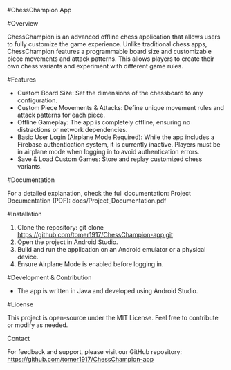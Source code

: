 #ChessChampion App

#Overview

ChessChampion is an advanced offline chess application that allows users to fully customize the game experience. Unlike traditional chess apps, ChessChampion features a programmable board size and customizable piece movements and attack patterns. This allows players to create their own chess variants and experiment with different game rules.

#Features

- Custom Board Size: Set the dimensions of the chessboard to any configuration.
- Custom Piece Movements & Attacks: Define unique movement rules and attack patterns for each piece.
- Offline Gameplay: The app is completely offline, ensuring no distractions or network dependencies.
- Basic User Login (Airplane Mode Required): While the app includes a Firebase authentication system, it is currently inactive. Players must be in airplane mode when logging in to avoid authentication errors.
- Save & Load Custom Games: Store and replay customized chess variants.

#Documentation

For a detailed explanation, check the full documentation:
Project Documentation (PDF): docs/Project_Documentation.pdf

#Installation

1. Clone the repository:
   git clone https://github.com/tomer1917/ChessChampion-app.git
2. Open the project in Android Studio.
3. Build and run the application on an Android emulator or a physical device.
4. Ensure Airplane Mode is enabled before logging in.

#Development & Contribution

- The app is written in Java and developed using Android Studio.



#License

This project is open-source under the MIT License. Feel free to contribute or modify as needed.

Contact

For feedback and support, please visit our GitHub repository: https://github.com/tomer1917/ChessChampion-app


